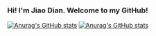 ### Hi! I'm Jiao Dian. Welcome to my GitHub!
[![Anurag's GitHub stats](https://github-readme-stats.vercel.app/api?username=dianjiaogit)](https://github.com/anuraghazra/github-readme-stats)
[![Anurag's GitHub stats](https://github-readme-stats.vercel.app/api?username=dianjiaogit)](https://github.com/anuraghazra/github-readme-stats)

<!--
**dianjiaogit/dianjiaogit** is a ✨ _special_ ✨ repository because its `README.md` (this file) appears on your GitHub profile.

Here are some ideas to get you started:

- 🔭 I’m currently working on ...
- 🌱 I’m currently learning ...
- 👯 I’m looking to collaborate on ...
- 🤔 I’m looking for help with ...
- 💬 Ask me about ...
- 📫 How to reach me: ...
- 😄 Pronouns: ...
- ⚡ Fun fact: ...
-->
